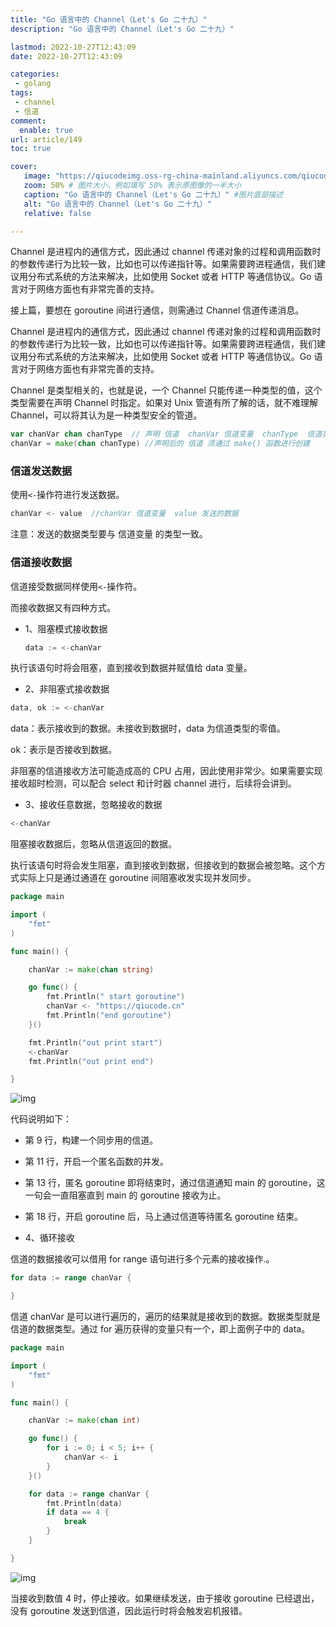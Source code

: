 ```yaml
---
title: "Go 语言中的 Channel（Let's Go 二十九）"
description: "Go 语言中的 Channel（Let's Go 二十九）"

lastmod: 2022-10-27T12:43:09
date: 2022-10-27T12:43:09

categories:
 - golang
tags: 
 - channel
 - 信道
comment:
  enable: true
url: article/149
toc: true

cover:
   image: "https://qiucodeimg.oss-rg-china-mainland.aliyuncs.com/qiucode2020/1666874481185.png" #图片路径例如：posts/tech/123/123.png
   zoom: 50% # 图片大小，例如填写 50% 表示原图像的一半大小
   caption: "Go 语言中的 Channel（Let's Go 二十九）" #图片底部描述
   alt: "Go 语言中的 Channel（Let's Go 二十九）"
   relative: false

---
```


Channel 是进程内的通信方式，因此通过 channel 传递对象的过程和调用函数时的参数传递行为比较一致，比如也可以传递指针等。如果需要跨进程通信，我们建议用分布式系统的方法来解决，比如使用 Socket 或者 HTTP 等通信协议。Go 语言对于网络方面也有非常完善的支持。

<!--more-->

接上篇，要想在 goroutine 间进行通信，则需通过 Channel 信道传递消息。

Channel 是进程内的通信方式，因此通过 channel 传递对象的过程和调用函数时的参数传递行为比较一致，比如也可以传递指针等。如果需要跨进程通信，我们建议用分布式系统的方法来解决，比如使用 Socket 或者 HTTP 等通信协议。Go 语言对于网络方面也有非常完善的支持。

Channel 是类型相关的，也就是说，一个 Channel 只能传递一种类型的值，这个类型需要在声明 Channel 时指定。如果对 Unix 管道有所了解的话，就不难理解 Channel，可以将其认为是一种类型安全的管道。

```go
var chanVar chan chanType  // 声明 信道  chanVar 信道变量  chanType  信道类型
chanVar = make(chan chanType) //声明后的 信道 须通过 make() 函数进行创建
```



### 信道发送数据

使用`<-`操作符进行发送数据。

```go
chanVar <- value  //chanVar 信道变量  value 发送的数据
```



注意：发送的数据类型要与 信道变量 的类型一致。

### 信道接收数据

信道接受数据同样使用`<-`操作符。

而接收数据又有四种方式。

- 1、阻塞模式接收数据

  ```go
  data := <-chanVar
  ```

  

执行该语句时将会阻塞，直到接收到数据并赋值给 data 变量。

- 2、非阻塞式接收数据

```go
data, ok := <-chanVar
```



data：表示接收到的数据。未接收到数据时，data 为信道类型的零值。

ok：表示是否接收到数据。

非阻塞的信道接收方法可能造成高的 CPU 占用，因此使用非常少。如果需要实现接收超时检测，可以配合 select 和计时器 channel 进行，后续将会讲到。

- 3、接收任意数据，忽略接收的数据

```go
<-chanVar
```



阻塞接收数据后，忽略从信道返回的数据。

执行该语句时将会发生阻塞，直到接收到数据，但接收到的数据会被忽略。这个方式实际上只是通过通道在 goroutine 间阻塞收发实现并发同步。

```go
package main

import (
    "fmt"
)

func main() {

    chanVar := make(chan string)

    go func() {
        fmt.Println(" start goroutine")
        chanVar <- "https://qiucode.cn"
        fmt.Println("end goroutine")
    }()

    fmt.Println("out print start")
    <-chanVar
    fmt.Println("out print end")

}
```



![img](https://qiucodeimg.oss-rg-china-mainland.aliyuncs.com/qiucode2020/1666874481185.png)

代码说明如下：

- 第 9 行，构建一个同步用的信道。
- 第 11 行，开启一个匿名函数的并发。
- 第 13 行，匿名 goroutine 即将结束时，通过信道通知 main 的 goroutine，这一句会一直阻塞直到 main 的 goroutine 接收为止。
- 第 18 行，开启 goroutine 后，马上通过信道等待匿名 goroutine 结束。

- 4、循环接收

信道的数据接收可以借用 for range 语句进行多个元素的接收操作.。

```go
for data := range chanVar {

}
```



信道 chanVar 是可以进行遍历的，遍历的结果就是接收到的数据。数据类型就是信道的数据类型。通过 for 遍历获得的变量只有一个，即上面例子中的 data。

```go
package main

import (
    "fmt"
)

func main() {

    chanVar := make(chan int)

    go func() {
        for i := 0; i < 5; i++ {
            chanVar <- i
        }
    }()

    for data := range chanVar {
        fmt.Println(data)
        if data == 4 {
            break
        }
    }

}
```



![img](https://qiucodeimg.oss-rg-china-mainland.aliyuncs.com/qiucode2020/1666874503132.png)

当接收到数值 4 时，停止接收。如果继续发送，由于接收 goroutine 已经退出，没有 goroutine 发送到信道，因此运行时将会触发宕机报错。